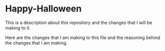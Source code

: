 # Happy-Halloween
This is a description about this repository and the changes that I will be making to it.

Here are the changes that I am making to this file and the reasoning behind the changes that I am making. 
